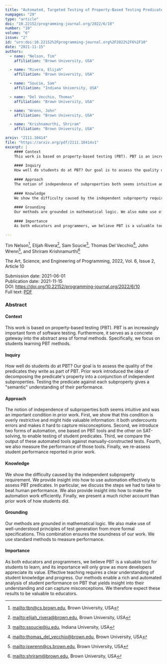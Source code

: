 ```yaml
---
title: "Automated, Targeted Testing of Property-Based Testing Predicates"
numpages: "29"
type: "article"
doi: "10.22152/programming-journal.org/2022/6/10"
number: "10"
volume: "6"
issue: "2"
id: "urn:doi:10.22152%2Fprogramming-journal.org%2F2022%2F6%2F10"
date: "2021-11-15"
authors: 
  - name: "Nelson, Tim"
    affiliation: "Brown University, USA"

  - name: "Rivera, Elijah"
    affiliation: "Brown University, USA"

  - name: "Soucie, Sam"
    affiliation: "Indiana University, USA"

  - name: "Del Vecchio, Thomas"
    affiliation: "Brown University, USA"

  - name: "Wrenn, John"
    affiliation: "Brown University, USA"

  - name: "Krishnamurthi, Shriram"
    affiliation: "Brown University, USA"

arxiv: "2111.10414"
file: "https://arxiv.org/pdf/2111.10414v1"
excerpt: |
    #### Context
    This work is based on property-based testing (PBT). PBT is an increasingly important form of software testing. Furthermore, it serves as a concrete gateway into the abstract area of formal methods. Specifically, we focus on students learning PBT methods.
    
    #### Inquiry
    How well do students do at PBT? Our goal is to assess the quality of the predicates they write as part of PBT. Prior work introduced the idea of decomposing the predicate's property into a conjunction of independent subproperties. Testing the predicate against each subproperty gives a "semantic" understanding of their performance.
    
    #### Approach
    The notion of independence of subproperties both seems intuitive and was an important condition in prior work. First, we show that this condition is overly restrictive and might hide valuable information: it both undercounts errors and makes it hard to capture misconceptions. Second, we introduce two forms of automation, one based on PBT tools and the other on SAT-solving, to enable testing of student predicates. Third, we compare the output of these automated tools against manually-constructed tests. Fourth, we also measure the performance of those tools. Finally, we re-assess student performance reported in prior work.
    
    #### Knowledge
    We show the difficulty caused by the independent subproperty requirement. We provide insight into how to use automation effectively to assess PBT predicates. In particular, we discuss the steps we had to take to beat human performance. We also provide insight into how to make the automation work efficiently. Finally, we present a much richer account than prior work of how students did.
    
    #### Grounding
    Our methods are grounded in mathematical logic. We also make use of well-understood principles of test generation from more formal specifications. This combination ensures the soundness of our work. We use standard methods to measure performance.
    
    #### Importance
    As both educators and programmers, we believe PBT is a valuable tool for students to learn, and its importance will only grow as more developers appreciate its value. Effective teaching requires a clear understanding of student knowledge and progress. Our methods enable a rich and automated analysis of student performance on PBT that yields insight into their understanding and can capture misconceptions. We therefore expect these results to be valuable to educators.

---
```

Tim Nelson[^1], Elijah Rivera[^2], Sam Soucie[^3], Thomas Del Vecchio[^4], John Wrenn[^5], and Shriram Krishnamurthi[^6]

The Art, Science, and Engineering of Programming, 2022, Vol. 6, Issue 2, Article 10

Submission date: 2021-06-01  
Publication date: 2021-11-15  
DOI: <https://doi.org/10.22152/programming-journal.org/2022/6/10>  
Full text: [PDF](https://arxiv.org/pdf/2111.10414v1)  


### Abstract
#### Context
This work is based on property-based testing (PBT). PBT is an increasingly important form of software testing. Furthermore, it serves as a concrete gateway into the abstract area of formal methods. Specifically, we focus on students learning PBT methods.

#### Inquiry
How well do students do at PBT? Our goal is to assess the quality of the predicates they write as part of PBT. Prior work introduced the idea of decomposing the predicate's property into a conjunction of independent subproperties. Testing the predicate against each subproperty gives a "semantic" understanding of their performance.

#### Approach
The notion of independence of subproperties both seems intuitive and was an important condition in prior work. First, we show that this condition is overly restrictive and might hide valuable information: it both undercounts errors and makes it hard to capture misconceptions. Second, we introduce two forms of automation, one based on PBT tools and the other on SAT-solving, to enable testing of student predicates. Third, we compare the output of these automated tools against manually-constructed tests. Fourth, we also measure the performance of those tools. Finally, we re-assess student performance reported in prior work.

#### Knowledge
We show the difficulty caused by the independent subproperty requirement. We provide insight into how to use automation effectively to assess PBT predicates. In particular, we discuss the steps we had to take to beat human performance. We also provide insight into how to make the automation work efficiently. Finally, we present a much richer account than prior work of how students did.

#### Grounding
Our methods are grounded in mathematical logic. We also make use of well-understood principles of test generation from more formal specifications. This combination ensures the soundness of our work. We use standard methods to measure performance.

#### Importance
As both educators and programmers, we believe PBT is a valuable tool for students to learn, and its importance will only grow as more developers appreciate its value. Effective teaching requires a clear understanding of student knowledge and progress. Our methods enable a rich and automated analysis of student performance on PBT that yields insight into their understanding and can capture misconceptions. We therefore expect these results to be valuable to educators.


[^1]: <mailto:tbn@cs.brown.edu>, Brown University, USA
[^2]: <mailto:elijah_rivera@brown.edu>, Brown University, USA
[^3]: <mailto:ssoucie@iu.edu>, Indiana University, USA
[^4]: <mailto:thomas_del_vecchio@brown.edu>, Brown University, USA
[^5]: <mailto:jswrenn@cs.brown.edu>, Brown University, USA
[^6]: <mailto:shriram@brown.edu>, Brown University, USA
